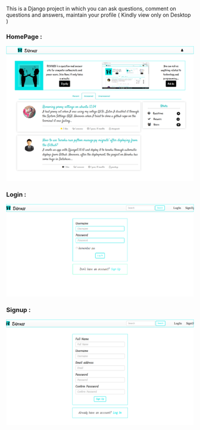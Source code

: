This is a Django project in which you can ask questions, comment on questions and answers, maintain your profile ( Kindly view only on Desktop ) 
### HomePage :

![HomePage](static_cdn/images/Home.png)

### Login :

![Login](static_cdn/images/Login.png)

### Signup :

![Signup](static_cdn/images/Signup.png)
